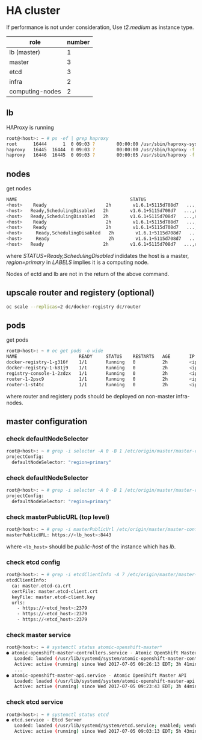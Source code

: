 

# HA cluster
If performance is not under consideration, Use _t2.medium_ as instance type.

| role  |  number  |
|---|---|
| lb (master) | 1 |
| master   |  3 |
| etcd  | 3  |
| infra  | 2  |
| computing-nodes  | 2  |

## lb

HAProxy is running

```sh
root@<host>: ~ # ps -ef | grep haproxy
root      16444      1  0 09:03 ?        00:00:00 /usr/sbin/haproxy-systemd-wrapper -f /etc/haproxy/haproxy.cfg -p /run/haproxy.pid
haproxy   16445  16444  0 09:03 ?        00:00:00 /usr/sbin/haproxy -f /etc/haproxy/haproxy.cfg -p /run/haproxy.pid -Ds
haproxy   16446  16445  0 09:03 ?        00:00:05 /usr/sbin/haproxy -f /etc/haproxy/haproxy.cfg -p /run/haproxy.pid -Ds
```

## nodes

get nodes

```sh
NAME                                          STATUS                     AGE       VERSION             LABELS
<host>    Ready                      2h        v1.6.1+5115d708d7   ...,region=infra,zone=default
<host>   Ready,SchedulingDisabled   2h        v1.6.1+5115d708d7   ...,region=infra,zone=default
<host>   Ready,SchedulingDisabled   2h        v1.6.1+5115d708d7   ...,region=infra,zone=default
<host>    Ready                      2h        v1.6.1+5115d708d7   ...,region=primary,zone=default
<host>    Ready                      2h        v1.6.1+5115d708d7   ...,region=infra,zone=default
<host>     Ready,SchedulingDisabled   2h        v1.6.1+5115d708d7   ...,region=infra,zone=default
<host>     Ready                      2h        v1.6.1+5115d708d7   ...,region=primary,zone=default
<host>   Ready                      2h        v1.6.1+5115d708d7   ...,region=primary,zone=default
```

where _STATUS=Ready,SchedulingDisabled_ indidates the host is a master, _region=primary_ in _LABELS_ implies it is a computing node.

Nodes of ectd and lb are not in the return of the above command.

## upscale router and registery (optional)
```sh
oc scale --replicas=2 dc/docker-registry dc/router
```

## pods

get pods

```sh
root@<host>: ~ # oc get pods -o wide
NAME                       READY     STATUS    RESTARTS   AGE       IP             NODE
docker-registry-1-g316f    1/1       Running   0          2h        <ip>     <host>
docker-registry-1-k81j9    1/1       Running   0          2h        <ip>     <host>
registry-console-1-2zdzx   1/1       Running   0          2h        <ip>     <host>
router-1-2psc9             1/1       Running   0          2h        <ip>   <host>
router-1-st4tc             1/1       Running   0          2h        <ip>   <host>
```

where router and registery pods should be deployed on non-master infra-nodes.

## master configuration

### check defaultNodeSelector

```sh
root@<host>: ~ # grep -i selector -A 0 -B 1 /etc/origin/master/master-config.yaml 
projectConfig:
  defaultNodeSelector: "region=primary"
```

### check defaultNodeSelector

```sh
root@<host>: ~ # grep -i selector -A 0 -B 1 /etc/origin/master/master-config.yaml 
projectConfig:
  defaultNodeSelector: "region=primary"
```

### check masterPublicURL (top level)

```sh
root@<host>: ~ # grep -i masterPublicUrl /etc/origin/master/master-config.yaml | grep -v " master"
masterPublicURL: https://<lb_host>:8443
```

where <code><lb_host></code> should be _public-host_ of the instance which has _lb_.

### check etcd config

```sh
root@<host>: ~ # grep -i etcdClientInfo -A 7 /etc/origin/master/master-config.yaml 
etcdClientInfo:
  ca: master.etcd-ca.crt
  certFile: master.etcd-client.crt
  keyFile: master.etcd-client.key
  urls:
    - https://<etcd_host>:2379
    - https://<etcd_host>:2379
    - https://<etcd_host>:2379
```

### check master service

```sh
root@<host>: ~ # systemctl status atomic-openshift-master*
● atomic-openshift-master-controllers.service - Atomic OpenShift Master Controllers
   Loaded: loaded (/usr/lib/systemd/system/atomic-openshift-master-controllers.service; enabled; vendor preset: disabled)
   Active: active (running) since Wed 2017-07-05 09:26:13 EDT; 3h 41min ago
   ...
● atomic-openshift-master-api.service - Atomic OpenShift Master API
   Loaded: loaded (/usr/lib/systemd/system/atomic-openshift-master-api.service; enabled; vendor preset: disabled)
   Active: active (running) since Wed 2017-07-05 09:23:43 EDT; 3h 44min ago
```

### check etcd service

```sh
root@<host>: ~ # systemctl status etcd
● etcd.service - Etcd Server
   Loaded: loaded (/usr/lib/systemd/system/etcd.service; enabled; vendor preset: disabled)
   Active: active (running) since Wed 2017-07-05 09:03:13 EDT; 5h 43min ago
```
